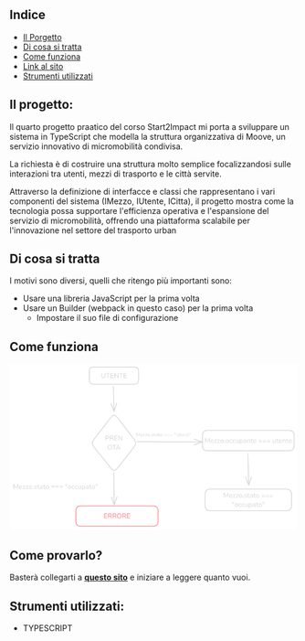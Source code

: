## Indice

- [Il Porgetto](#il-progetto)
- [Di cosa si tratta](#di-cosa-si-tratta)
- [Come funziona](#come-funziona)
- [Link al sito](#come-provarlo)
- [Strumenti utilizzati](#strumenti-utilizzati)

## Il progetto:

Il quarto progetto praatico del corso Start2Impact mi porta a sviluppare un sistema in TypeScript che modella la struttura organizzativa di Moove, un servizio innovativo di micromobilità condivisa.

La richiesta è di costruire una struttura molto semplice focalizzandosi sulle interazioni tra utenti, mezzi di trasporto e le città servite.

Attraverso la definizione di interfacce e classi che rappresentano i vari componenti del sistema (IMezzo, IUtente, ICitta), il progetto mostra come la tecnologia possa supportare l'efficienza operativa e l'espansione del servizio di micromobilità, offrendo una piattaforma scalabile per l'innovazione nel settore del trasporto urban

## Di cosa si tratta

I motivi sono diversi, quelli che ritengo più importanti sono:

- Usare una libreria JavaScript per la prima volta
- Usare un Builder (webpack in questo caso) per la prima volta
  - Impostare il suo file di configurazione

## Come funziona

![Schema funzionamento sito](./img/Mappa%20funzionamento%20progetto%20ts.excalidraw.png)

## Come provarlo?

Basterà collegarti a **[questo sito](https://ilpiova-s2i-hackersnewsproject.netlify.app)** e iniziare a leggere quanto vuoi.

## Strumenti utilizzati:

- TYPESCRIPT
